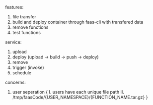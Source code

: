 features:

1. file transfer
2. build and deploy container through faas-cli with transfered data
3. remove functions 
4. test functions 

service:

1. upload
2. deploy (upload -> build -> push -> deploy)
3. remove 
4. trigger (invoke)
5. schedule 

concerns:

1. user seperation
  {
    I. users have each unique file path
    II. /tmp/faasCode/{USER_NAMESPACE}/{FUNCTION_NAME.tar.gz}
  } 